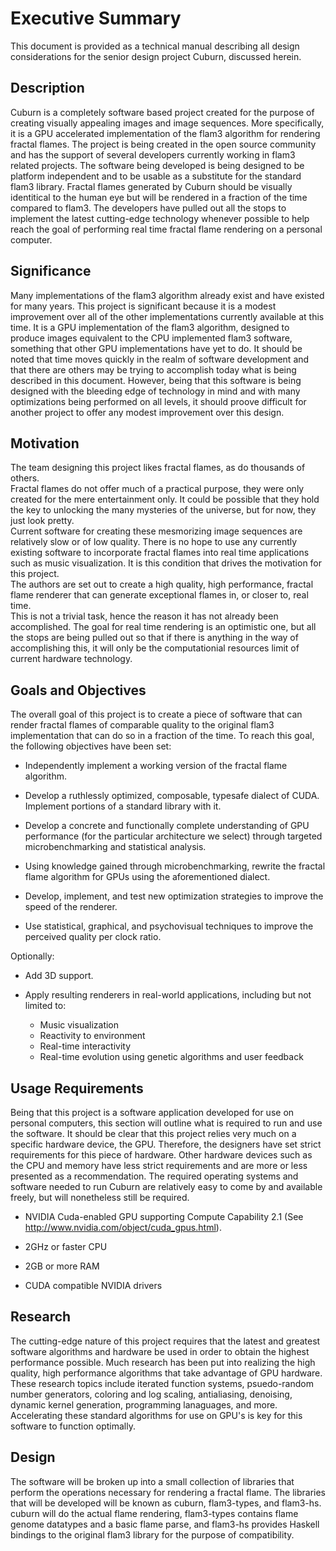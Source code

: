 # Executive Summary

This document is provided as a technical manual describing all design 
considerations for the senior design project Cuburn, discussed herein.

## Description

Cuburn is a completely software based project created for the purpose of 
creating visually appealing images and image sequences.  More specifically, it 
is a GPU accelerated implementation of the flam3 algorithm for rendering fractal 
flames.  The project is being created in the open source community and has the 
support of several developers currently working in flam3 related projects.  The 
software being developed is being designed to be platform independent and to be 
usable as a substitute for the standard flam3 library.  Fractal flames generated 
by Cuburn should be visually identitical to the human eye but will be rendered 
in a fraction of the time compared to flam3.  The developers have pulled out all 
the stops to implement the latest cutting-edge technology whenever possible to 
help reach the goal of performing real time fractal flame rendering on a 
personal computer.

## Significance

Many implementations of the flam3 algorithm already exist and have existed for 
many years.  This project is significant because it is a modest improvement over 
all of the other implementations currently available at this time.  It is a GPU 
implementation of the flam3 algorithm, designed to produce images equivalent to 
the CPU implemented flam3 software, something that other GPU implementations 
have yet to do.  It should be noted that time moves quickly in the realm of 
software development and that there are others may be trying to accomplish today 
what is being described in this document.  However, being that this software is 
being designed with the bleeding edge of technology in mind and with many 
optimizations being performed on all levels, it should proove difficult for 
another project to offer any modest improvement over this design.

## Motivation

The team designing this project likes fractal flames, as do thousands of others.  
Fractal flames do not offer much of a practical purpose, they were only created 
for the mere entertainment only.  It could be possible that they hold the key to 
unlocking the many mysteries of the universe, but for now, they just look pretty.  
Current software for creating these mesmorizing image sequences are relatively 
slow or of low quality.  There is no hope to use any currently existing software 
to incorporate fractal flames into real time applications such as music 
visualization.  It is this condition that drives the motivation for this project.  
The authors are set out to create a high quality, high performance, fractal 
flame renderer that can generate exceptional flames in, or closer to, real time.  
This is not a trivial task, hence the reason it has not already been 
accomplished.  The goal for real time rendering is an optimistic one, but all 
the stops are being pulled out so that if there is anything in the way of 
accomplishing this, it will only be the computationial resources limit of 
current hardware technology.

## Goals and Objectives

The overall goal of this project is to create a piece of software that can 
render fractal flames of comparable quality to the original flam3 implementation 
that can do so in a fraction of the time.  To reach this goal, the following 
objectives have been set:

- Independently implement a working version of the fractal flame algorithm.

- Develop a ruthlessly optimized, composable, typesafe dialect of CUDA.
  Implement portions of a standard library with it.

- Develop a concrete and functionally complete understanding of GPU performance
  (for the particular architecture we select) through targeted
  microbenchmarking and statistical analysis.

- Using knowledge gained through microbenchmarking, rewrite the fractal flame
  algorithm for GPUs using the aforementioned dialect.

- Develop, implement, and test new optimization strategies to improve the speed
  of the renderer.

- Use statistical, graphical, and psychovisual techniques to improve the
  perceived quality per clock ratio.

Optionally:

- Add 3D support.

- Apply resulting renderers in real-world applications, including but not
  limited to:
    - Music visualization
    - Reactivity to environment
    - Real-time interactivity
    - Real-time evolution using genetic algorithms and user feedback

## Usage Requirements

Being that this project is a software application developed for use on personal 
computers, this section will outline what is required to run and use the 
software.  It should be clear that this project relies very much on a specific 
hardware device, the GPU.  Therefore, the designers have set strict requirements 
for this piece of hardware.  Other hardware devices such as the CPU and memory 
have less strict requirements and are more or less presented as a 
recommendation.  The required operating systems and software needed to run 
Cuburn are relatively easy to come by and available freely, but will nonetheless 
still be required.

- NVIDIA Cuda-enabled GPU supporting Compute Capability 2.1 (See http://www.nvidia.com/object/cuda_gpus.html).

- 2GHz or faster CPU

- 2GB or more RAM

- CUDA compatible NVIDIA drivers

## Research

The cutting-edge nature of this project requires that the latest and greatest 
software algorithms and hardware be used in order to obtain the highest 
performance possible.  Much research has been put into realizing the high 
quality, high performance algorithms that take advantage of GPU hardware.  These 
research topics include iterated function systems, psuedo-random number 
generators, coloring and log scaling, antialiasing, denoising, dynamic kernel 
generation, programming lanaguages, and more.  Accelerating these standard 
algorithms for use on GPU's is key for this software to function optimally.

## Design

The software will be broken up into a small collection of libraries that perform 
the operations necessary for rendering a fractal flame.  The libraries that will 
be developed will be known as cuburn, flam3-types, and flam3-hs.  cuburn will do 
the actual flame rendering, flam3-types contains flame genome datatypes and a 
basic flame parse, and flam3-hs provides Haskell bindings to the original flam3 
library for the purpose of compatibility.
